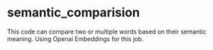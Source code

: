 # semantic_comparision
This code can compare two or multiple words based on their semantic meaning. Using Openai Embeddings for this job. 
